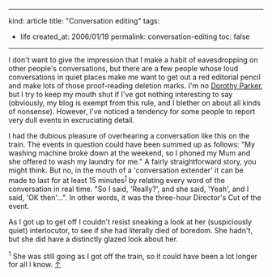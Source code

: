 -----
kind: article
title: "Conversation editing"
tags:
- life
created_at: 2006/01/19
permalink: conversation-editing
toc: false
-----

<p>I don't want to give the impression that I make a habit of eavesdropping on other people's conversations, but there are a few people whose loud conversations in quiet places make me want to get out a red editorial pencil and make lots of those proof-reading deletion marks. I'm no <a href="http://en.wikipedia.org/wiki/Dorothy_Parker">Dorothy Parker</a>, but I try to keep my mouth shut if I've got nothing interesting to say (obviously, my blog is exempt from this rule, and I blether on about all kinds of nonsense). However, I've noticed a tendency for some people to report very dull events in excruciating detail.</p>

<p>I had the dubious pleasure of overhearing a conversation like this on the train. The events in question could have been summed up as follows: "My washing machine broke down at the weekend, so I phoned my Mum and she offered to wash my laundry for me." A fairly straightforward story, you might think. But no, in the mouth of a 'conversation extender' it can be made to last for at least 15 minutes<sup id="r1-190106"><a href="#f1-190106">1</a></sup> by relating every word of the conversation in real time. "So I said, 'Really?', and she said, 'Yeah', and I said, 'OK then'...". In other words, it was the three-hour Director's Cut of the event.</p>

<p>As I got up to get off I couldn't resist sneaking a look at her (suspiciously quiet) interlocutor, to see if she had literally died of boredom. She hadn't, but she did have a distinctly glazed look about her.</p>

<p><sup id="f1-190106">1</sup> She was still going as I got off the train, so it could have been a lot longer for all I know. <a href="#r1-190106">&uarr;</a></p>



